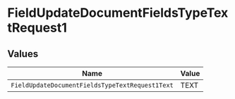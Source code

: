 # FieldUpdateDocumentFieldsTypeTextRequest1


## Values

| Name                                            | Value                                           |
| ----------------------------------------------- | ----------------------------------------------- |
| `FieldUpdateDocumentFieldsTypeTextRequest1Text` | TEXT                                            |